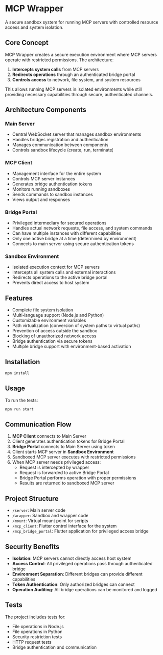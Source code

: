 # MCP Wrapper

A secure sandbox system for running MCP servers with controlled resource access and system isolation.

## Core Concept

MCP Wrapper creates a secure execution environment where MCP servers operate with restricted permissions. The architecture:

1. **Intercepts system calls** from MCP servers
2. **Redirects operations** through an authenticated bridge portal
3. **Controls access** to network, file system, and system resources

This allows running MCP servers in isolated environments while still providing necessary capabilities through secure, authenticated channels.

## Architecture Components

### Main Server

- Central WebSocket server that manages sandbox environments
- Handles bridges registration and authentication
- Manages communication between components
- Controls sandbox lifecycle (create, run, terminate)

### MCP Client

- Management interface for the entire system
- Controls MCP server instances
- Generates bridge authentication tokens
- Monitors running sandboxes
- Sends commands to sandbox instances
- Views output and responses

### Bridge Portal

- Privileged intermediary for secured operations
- Handles actual network requests, file access, and system commands
- Can have multiple instances with different capabilities
- Only one active bridge at a time (determined by environment)
- Connects to main server using secure authentication tokens

### Sandbox Environment

- Isolated execution context for MCP servers
- Intercepts all system calls and external interactions
- Redirects operations to the active bridge portal
- Prevents direct access to host system

## Features

- Complete file system isolation
- Multi-language support (Node.js and Python)
- Customizable environment variables
- Path virtualization (conversion of system paths to virtual paths)
- Prevention of access outside the sandbox
- Blocking of unauthorized network access
- Bridge authentication via secure tokens
- Multiple bridge support with environment-based activation

## Installation

```bash
npm install
```

## Usage

To run the tests:

```bash
npm run start
```

## Communication Flow

1. **MCP Client** connects to Main Server
2. Client generates authentication tokens for Bridge Portal
3. **Bridge Portal** connects to Main Server using token
4. Client starts MCP server in **Sandbox Environment**
5. Sandboxed MCP server executes with restricted permissions
6. When MCP server needs privileged access:
   - Request is intercepted by wrapper
   - Request is forwarded to active Bridge Portal
   - Bridge Portal performs operation with proper permissions
   - Results are returned to sandboxed MCP server

## Project Structure

- `/server`: Main server code
- `/wrapper`: Sandbox and wrapper code
- `/mount`: Virtual mount point for scripts
- `/mcp_client`: Flutter control interface for the system
- `/mcp_bridge_portal`: Flutter application for privileged access bridge

## Security Benefits

- **Isolation**: MCP servers cannot directly access host system
- **Access Control**: All privileged operations pass through authenticated bridge
- **Environment Separation**: Different bridges can provide different capabilities
- **Token Authentication**: Only authorized bridges can connect
- **Operation Auditing**: All bridge operations can be monitored and logged

## Tests

The project includes tests for:

- File operations in Node.js
- File operations in Python
- Security restriction tests
- HTTP request tests
- Bridge authentication and communication
